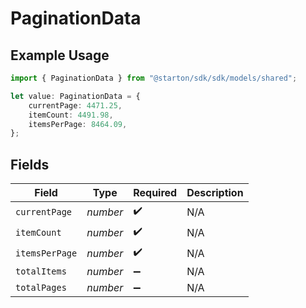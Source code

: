 # PaginationData

## Example Usage

```typescript
import { PaginationData } from "@starton/sdk/sdk/models/shared";

let value: PaginationData = {
    currentPage: 4471.25,
    itemCount: 4491.98,
    itemsPerPage: 8464.09,
};
```

## Fields

| Field              | Type               | Required           | Description        |
| ------------------ | ------------------ | ------------------ | ------------------ |
| `currentPage`      | *number*           | :heavy_check_mark: | N/A                |
| `itemCount`        | *number*           | :heavy_check_mark: | N/A                |
| `itemsPerPage`     | *number*           | :heavy_check_mark: | N/A                |
| `totalItems`       | *number*           | :heavy_minus_sign: | N/A                |
| `totalPages`       | *number*           | :heavy_minus_sign: | N/A                |